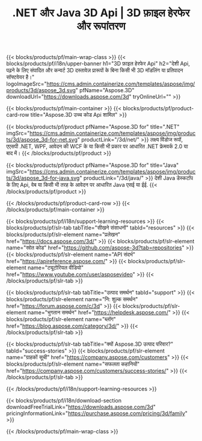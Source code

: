 ﻿---
title: .NET और Java 3D Api | 3D फ़ाइल हेरफेर और रूपांतरण 
weight: 10
url: /hi/family
description: संपादित और कन्वर्ट बनाने 3D दस्तावेजों में .NET और Java आवेदन प्रासंगिक का उपयोग कर पुस्तकालय के बिना किसी भी 3D मॉडलिंग या छवि प्रतिपादन सॉफ्टवेयर स्थापित
---
{{< blocks/products/pf/main-wrap-class >}}
{{< blocks/products/pf/i18n/upper-banner h1="3D फ़ाइल हेरफेर Api" h2="देशी Api, पढ़ने के लिए संपादित और कन्वर्ट 3D दस्तावेज़ प्रारूपों के बिना किसी भी 3D मॉडलिंग या प्रतिपादन सॉफ्टवेयर है।" logoImageSrc="https://cms.admin.containerize.com/templates/aspose/img/products/3d/aspose_3d.svg" pfName="Aspose.3D" downloadUrl="https://downloads.aspose.com/3d" tryOnlineUrl="" >}}

{{< blocks/products/pf/main-container >}}
{{< blocks/products/pf/product-card-row title="Aspose.3D उच्च कोड Api शामिल" >}}

{{< blocks/products/pf/product pfName="Aspose.3D for" title=".NET" imgSrc="https://cms.admin.containerize.com/templates/aspose/img/products/3d/aspose_3d-for-net.svg" productLink="/3d/net/" >}}
लक्ष्य विंडोज रूपों, एएसपी .NET, WPF, आवेदन की WCF के या किसी भी प्रकार पर आधारित .NET फ्रेमवर्क 2.0 या बाद में।
{{< /blocks/products/pf/product >}}

{{< blocks/products/pf/product pfName="Aspose.3D for" title="Java" imgSrc="https://cms.admin.containerize.com/templates/aspose/img/products/3d/aspose_3d-for-java.svg" productLink="/3d/java/" >}}
देशी Java डेस्कटॉप के लिए Api, वेब या किसी भी तरह के आवेदन पर आधारित Java एसई या ईई.
{{< /blocks/products/pf/product >}}

{{< /blocks/products/pf/product-card-row >}}
{{< /blocks/products/pf/main-container >}}

{{< blocks/products/pf/i18n/support-learning-resources >}}
{{< blocks/products/pf/slr-tab tabTitle="सीखने संसाधनों" tabId="resources" >}}
{{< blocks/products/pf/slr-element name="प्रलेखन" href="https://docs.aspose.com/3d/" >}}
{{< blocks/products/pf/slr-element name="स्रोत कोड" href="https://github.com/aspose-3d?tab=repositories" >}}
{{< blocks/products/pf/slr-element name="API संदर्भ" href="https://apireference.aspose.com/" >}}
{{< blocks/products/pf/slr-element name="ट्यूटोरियल वीडियो" href="https://www.youtube.com/user/asposevideo" >}}
{{< /blocks/products/pf/slr-tab >}}

{{< blocks/products/pf/slr-tab tabTitle="उत्पाद समर्थन" tabId="support" >}}
{{< blocks/products/pf/slr-element name="नि: शुल्क समर्थन" href="https://forum.aspose.com/c/3d" >}}
{{< blocks/products/pf/slr-element name="भुगतान समर्थन" href="https://helpdesk.aspose.com/" >}}
{{< blocks/products/pf/slr-element name="ब्लॉग" href="https://blog.aspose.com/category/3d/" >}}
{{< /blocks/products/pf/slr-tab >}}

{{< blocks/products/pf/slr-tab tabTitle="क्यों Aspose.3D उत्पाद परिवार?" tabId="success-stories" >}}
{{< blocks/products/pf/slr-element name="ग्राहकों सूची" href="https://company.aspose.com/customers" >}}
{{< blocks/products/pf/slr-element name="सफलता कहानियों" href="https://company.aspose.com/customers/success-stories/" >}}
{{< /blocks/products/pf/slr-tab >}}

{{< /blocks/products/pf/i18n/support-learning-resources >}}

{{< blocks/products/pf/i18n/download-section downloadFreeTrialLink="https://downloads.aspose.com/3d" pricingInformationLink="https://purchase.aspose.com/pricing/3d/family" >}}

{{< /blocks/products/pf/main-wrap-class >}}